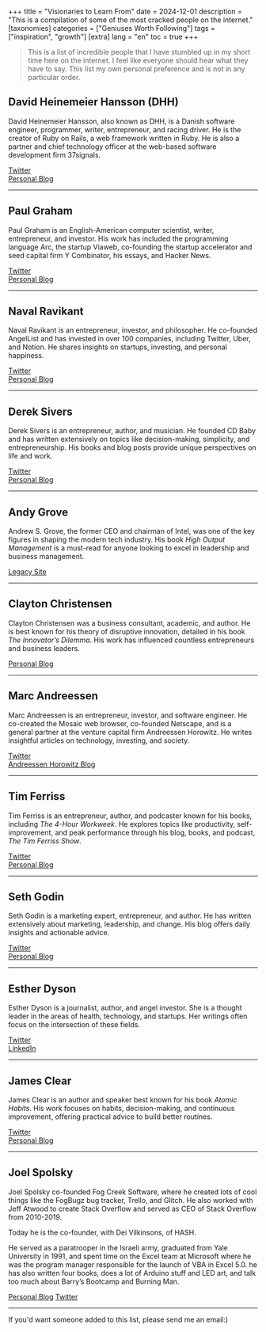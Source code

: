 +++
title = "Visionaries to Learn From"
date = 2024-12-01
description = "This is a compilation of some of the most cracked people on the internet."
[taxonomies]
categories = ["Geniuses Worth Following"]
tags = ["inspiration", "growth"]
[extra]
lang = "en"
toc = true
+++

<!-- # Visionaries to Learn From   -->

> This is a list of incredible people that I have stumbled up in my short time here on the internet. I feel like everyone should hear what they have to say. This list my own personal preference and is not in any particular order.

## David Heinemeier Hansson (DHH)

David Heinemeier Hansson, also known as DHH, is a Danish software engineer, programmer, writer, entrepreneur, and racing driver. He is the creator of Ruby on Rails, a web framework written in Ruby. He is also a partner and chief technology officer at the web-based software development firm 37signals.

[Twitter](https://x.com/dhh)  
[Personal Blog](https://world.hey.com/dhh)

---

## Paul Graham

Paul Graham is an English-American computer scientist, writer, entrepreneur, and investor. His work has included the programming language Arc, the startup Viaweb, co-founding the startup accelerator and seed capital firm Y Combinator, his essays, and Hacker News.

[Twitter](https://x.com/paulg)  
[Personal Blog](https://paulgraham.com/articles.html)

---

## Naval Ravikant

Naval Ravikant is an entrepreneur, investor, and philosopher. He co-founded AngelList and has invested in over 100 companies, including Twitter, Uber, and Notion. He shares insights on startups, investing, and personal happiness.

[Twitter](https://x.com/naval)  
[Personal Blog](https://nav.al/)

---

## Derek Sivers

Derek Sivers is an entrepreneur, author, and musician. He founded CD Baby and has written extensively on topics like decision-making, simplicity, and entrepreneurship. His books and blog posts provide unique perspectives on life and work.

[Twitter](https://x.com/sivers)  
[Personal Blog](https://sive.rs/)

---

## Andy Grove

Andrew S. Grove, the former CEO and chairman of Intel, was one of the key figures in shaping the modern tech industry. His book _High Output Management_ is a must-read for anyone looking to excel in leadership and business management.

[Legacy Site](https://www.intel.com)

---

## Clayton Christensen

Clayton Christensen was a business consultant, academic, and author. He is best known for his theory of disruptive innovation, detailed in his book _The Innovator’s Dilemma_. His work has influenced countless entrepreneurs and business leaders.

[Personal Blog](https://claytonchristensen.com/)

---

## Marc Andreessen

Marc Andreessen is an entrepreneur, investor, and software engineer. He co-created the Mosaic web browser, co-founded Netscape, and is a general partner at the venture capital firm Andreessen Horowitz. He writes insightful articles on technology, investing, and society.

[Twitter](https://x.com/pmarca)  
[Andreessen Horowitz Blog](https://a16z.com/)

---

## Tim Ferriss

Tim Ferriss is an entrepreneur, author, and podcaster known for his books, including _The 4-Hour Workweek_. He explores topics like productivity, self-improvement, and peak performance through his blog, books, and podcast, _The Tim Ferriss Show_.

[Twitter](https://x.com/tferriss)  
[Personal Blog](https://tim.blog/)

---

## Seth Godin

Seth Godin is a marketing expert, entrepreneur, and author. He has written extensively about marketing, leadership, and change. His blog offers daily insights and actionable advice.

[Twitter](https://x.com/thisissethsblog)  
[Personal Blog](https://seths.blog/)

---

## Esther Dyson

Esther Dyson is a journalist, author, and angel investor. She is a thought leader in the areas of health, technology, and startups. Her writings often focus on the intersection of these fields.

[Twitter](https://x.com/edyson)  
[LinkedIn](https://www.linkedin.com/in/estherdyson)

---

## James Clear

James Clear is an author and speaker best known for his book _Atomic Habits_. His work focuses on habits, decision-making, and continuous improvement, offering practical advice to build better routines.

[Twitter](https://x.com/JamesClear)  
[Personal Blog](https://jamesclear.com/)


---

## Joel Spolsky
Joel Spolsky co-founded Fog Creek Software, where he created lots of cool things like the FogBugz bug tracker, Trello, and Glitch. He also worked with Jeff Atwood to create Stack Overflow and served as CEO of Stack Overflow from 2010-2019.

Today he is the co-founder, with Dei Vilkinsons, of HASH.

He served as a paratrooper in the Israeli army, graduated from Yale University in 1991, and spent time on the Excel team at Microsoft where he was the program manager responsible for the launch of VBA in Excel 5.0. he has also written four books, does a lot of Arduino stuff and LED art, and talk too much about Barry’s Bootcamp and Burning Man.

[Personal Blog](https://www.joelonsoftware.com/)
[Twitter](https://x.com/spolsky)

---




If you'd want someone added to this list, please send me an email:)